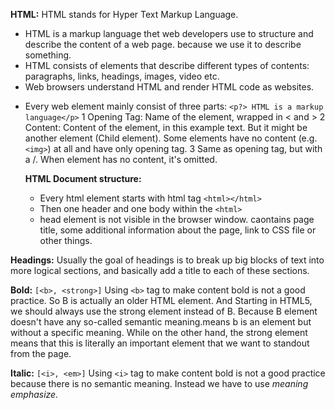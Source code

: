 **HTML:** HTML stands for Hyper Text Markup Language.

- HTML is a markup language thet web developers use to structure and describe the content of a web page. because we use
  it to describe something.
- HTML consists of elements that describe different types of contents: paragraphs, links, headings, images, video etc.
- Web browsers understand HTML and render HTML code as websites.

* Every web element mainly consist of three parts:
  `<p?> HTML is a markup language</p>`
  1 Opening Tag: Name of the element, wrapped in < and >
  2 Content: Content of the element, in this example text. But it might be another element (Child element). Some elements
  have no content (e.g. `<img>`) at all and have only opening tag.
  3 Same as opening tag, but with a /. When element has no content, it's omitted.

  **HTML Document structure:**

  - Every html element starts with html tag `<html></html>`
  - Then one header and one body within the `<html>`
  - head element is not visible in the browser window. caontains page title, some additional information about the page,
    link to CSS file or other things.

**Headings:** Usually the goal of headings is to break up big blocks of text into more logical sections, and basically add a title to each of these sections.

**Bold:** `[<b>, <strong>]` Using `<b>` tag to make content bold is not a good practice. So B is actually an older HTML element. And Starting in HTML5, we should always use the strong element instead of B. Because B element doesn't have any so-called semantic meaning.means b is an element but without a specific meaning. While on the other hand, the strong element means that this is literally an important element that we want to standout from the page.

**Italic:** `[<i>, <em>]` Using `<i>` tag to make content bold is not a good practice because there is no semantic meaning. Instead we have to use <em> meaning emphasize.
